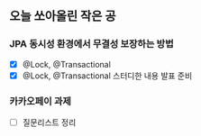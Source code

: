## 오늘 쏘아올린 작은 공

### JPA 동시성 환경에서 무결성 보장하는 방법
- [X] @Lock, @Transactional
- [X] @Lock, @Transactional 스터디한 내용 발표 준비

### 카카오페이 과제
- [ ] 질문리스트 정리
